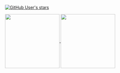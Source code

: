 [![GitHub User's stars](https://img.shields.io/github/stars/mahozad?label=Total%20stars)](https://github.com/mahozad?tab=repositories&language=&sort=stargazers)

<a href="#">
  <img height=180 align="center" src="https://github-readme-stats.vercel.app/api?username=mahozad&hide=issues" />
</a>
<a href="#">
  <img height=180 align="center" src="https://github-readme-stats.vercel.app/api/top-langs?username=mahozad&layout=compact&langs_count=6&card_width=320" />
</a>
